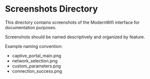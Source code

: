 # Screenshots Directory

This directory contains screenshots of the ModernWifi interface for documentation purposes.

Screenshots should be named descriptively and organized by feature.

Example naming convention:
- captive_portal_main.png
- network_selection.png
- custom_parameters.png
- connection_success.png
